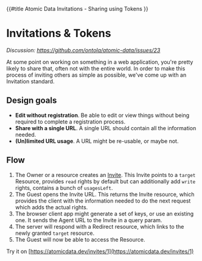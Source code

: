 {{#title Atomic Data Invitations - Sharing using Tokens }}
# Invitations & Tokens

_Discussion: https://github.com/ontola/atomic-data/issues/23_

At some point on working on something in a web application, you're pretty likely to share that, often not with the entire world.
In order to make this process of inviting others as simple as possible, we've come up with an Invitation standard.

## Design goals

- **Edit without registration**. Be able to edit or view things without being required to complete a registration process.
- **Share with a single URL**. A single URL should contain all the information needed.
- **(Un)limited URL usage**. A URL might be re-usable, or maybe not.

## Flow

1. The Owner or a resource creates an [Invite](https://atomicdata.dev/classes/Invite). This Invite points to a `target` Resource, provides `read` rights by default but can additionally add `write` rights, contains a bunch of `usagesLeft`.
1. The Guest opens the Invite URL. This returns the Invite resource, which provides the client with the information needed to do the next request which adds the actual rights.
1. The browser client app might generate a set of keys, or use an existing one. It sends the Agent URL to the Invite in a query param.
1. The server will respond with a Redirect resource, which links to the newly granted `target` resource.
1. The Guest will now be able to access the Resource.

Try it on [https://atomicdata.dev/invites/1](https://atomicdata.dev/invites/1)
